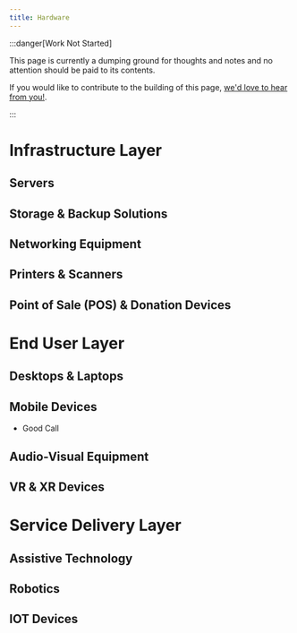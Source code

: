 ```yaml
---
title: Hardware
---
```


:::danger[Work Not Started]

This page is currently a dumping ground for thoughts and notes and no attention should be paid to its contents.

If you would like to contribute to the building of this page, [we'd love to hear from you!](../../overview/help).

:::

# Infrastructure Layer

## Servers

## Storage & Backup Solutions

## Networking Equipment

## Printers & Scanners

## Point of Sale (POS) & Donation Devices

# End User Layer

## Desktops & Laptops

## Mobile Devices
* Good Call

## Audio-Visual Equipment

## VR & XR Devices

# Service Delivery Layer

## Assistive Technology

## Robotics

## IOT Devices